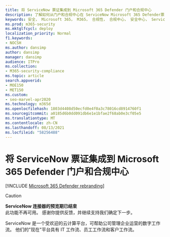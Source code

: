 ```yaml
---
title: 将 ServiceNow 票证集成到 Microsoft 365 Defender 门户和合规中心
description: 了解如何从门户和合规中心在 ServiceNow Microsoft 365 Defender票证。
keywords: 安全， Microsoft 365， M365， 合规性， 合规中心， 安全中心， ServiceNow， 票证， 任务， 一致性， 连接
ms.prod: m365-security
ms.mktglfcycl: deploy
localization_priority: Normal
f1.keywords:
- NOCSH
ms.author: dansimp
author: dansimp
manager: dansimp
audience: ITPro
ms.collection:
- M365-security-compliance
ms.topic: article
search.appverid:
- MOE150
- MET150
ms.custom:
- seo-marvel-apr2020
ms.technology: m365d
ms.openlocfilehash: 1803d4408d50ecfd0e4f0a3c78016cd8914760f1
ms.sourcegitcommit: a0185d6b0dd091db6e1e1bfae2f68ab0e3cf05e5
ms.translationtype: MT
ms.contentlocale: zh-CN
ms.lasthandoff: 08/13/2021
ms.locfileid: "58256488"
---
```

# <a name="integrate-servicenow-tickets-into-the-microsoft-365-defender-portal-and-compliance-center"></a>将 ServiceNow 票证集成到 Microsoft 365 Defender 门户和合规中心

[!INCLUDE [Microsoft 365 Defender rebranding](../includes/microsoft-defender.md)]

>[!CAUTION]
>**ServiceNow 连接器的预览期已结束**<br>
>此功能不再可用。 感谢你提供反馈，并继续支持我们确定下一步。

ServiceNow 是一个受欢迎的云计算平台，可帮助公司管理企业运营的数字工作流。 他们的"现在"平台具有 IT 工作流、员工工作流和客户工作流。
